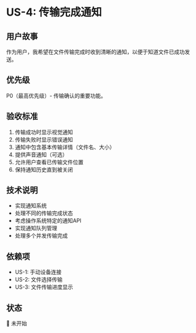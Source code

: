 # US-4: 传输完成通知

## 用户故事
作为用户，我希望在文件传输完成时收到清晰的通知，以便于知道文件已成功发送。

## 优先级
P0（最高优先级）- 传输确认的重要功能。

## 验收标准
1. 传输成功时显示视觉通知
2. 传输失败时显示错误通知
3. 通知中包含基本传输详情（文件名、大小）
4. 提供声音通知（可选）
5. 允许用户查看已传输文件位置
6. 保持通知历史直到被关闭

## 技术说明
- 实现通知系统
- 处理不同的传输完成状态
- 考虑操作系统特定的通知API
- 实现通知队列管理
- 处理多个并发传输完成

## 依赖项
- US-1: 手动设备连接
- US-2: 文件选择传输
- US-3: 文件传输进度显示

## 状态
🔄 未开始
